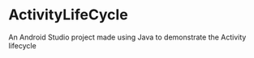 # ActivityLifeCycle
An Android Studio project made using Java to demonstrate the Activity lifecycle 
